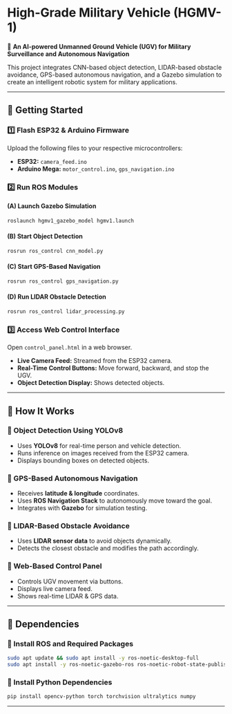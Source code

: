 # High-Grade Military Vehicle (HGMV-1)

🚀 **An AI-powered Unmanned Ground Vehicle (UGV) for Military Surveillance and Autonomous Navigation**

This project integrates CNN-based object detection, LIDAR-based obstacle avoidance, GPS-based autonomous navigation, and a Gazebo simulation to create an intelligent robotic system for military applications.

---

## 📌 Getting Started

### 1️⃣ Flash ESP32 & Arduino Firmware
Upload the following files to your respective microcontrollers:

- **ESP32:** `camera_feed.ino`
- **Arduino Mega:** `motor_control.ino`, `gps_navigation.ino`

### 2️⃣ Run ROS Modules

#### (A) Launch Gazebo Simulation
```sh
roslaunch hgmv1_gazebo_model hgmv1.launch
```

#### (B) Start Object Detection
```sh
rosrun ros_control cnn_model.py
```

#### (C) Start GPS-Based Navigation
```sh
rosrun ros_control gps_navigation.py
```

#### (D) Run LIDAR Obstacle Detection
```sh
rosrun ros_control lidar_processing.py
```

### 3️⃣ Access Web Control Interface
Open `control_panel.html` in a web browser.

- **Live Camera Feed:** Streamed from the ESP32 camera.
- **Real-Time Control Buttons:** Move forward, backward, and stop the UGV.
- **Object Detection Display:** Shows detected objects.

---

## 📌 How It Works

### 🔹 Object Detection Using YOLOv8
- Uses **YOLOv8** for real-time person and vehicle detection.
- Runs inference on images received from the ESP32 camera.
- Displays bounding boxes on detected objects.

### 🔹 GPS-Based Autonomous Navigation
- Receives **latitude & longitude** coordinates.
- Uses **ROS Navigation Stack** to autonomously move toward the goal.
- Integrates with **Gazebo** for simulation testing.

### 🔹 LIDAR-Based Obstacle Avoidance
- Uses **LIDAR sensor data** to avoid objects dynamically.
- Detects the closest obstacle and modifies the path accordingly.

### 🔹 Web-Based Control Panel
- Controls UGV movement via buttons.
- Displays live camera feed.
- Shows real-time LIDAR & GPS data.

---

## 📌 Dependencies

### 🔹 Install ROS and Required Packages
```sh
sudo apt update && sudo apt install -y ros-noetic-desktop-full
sudo apt install -y ros-noetic-gazebo-ros ros-noetic-robot-state-publisher ros-noetic-rviz
```

### 🔹 Install Python Dependencies
```sh
pip install opencv-python torch torchvision ultralytics numpy
```

---
